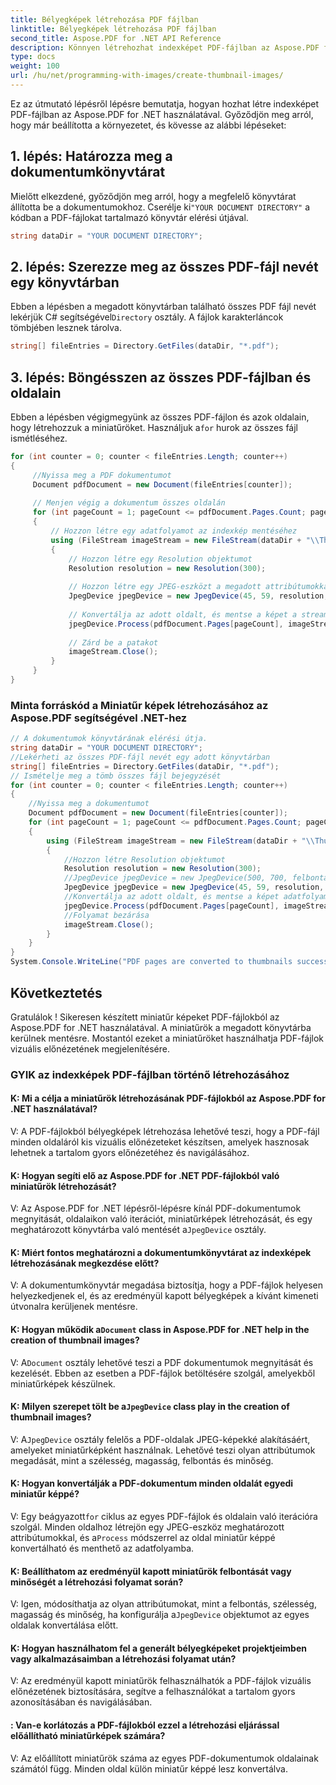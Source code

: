 ```yaml
---
title: Bélyegképek létrehozása PDF fájlban
linktitle: Bélyegképek létrehozása PDF fájlban
second_title: Aspose.PDF for .NET API Reference
description: Könnyen létrehozhat indexképet PDF-fájlban az Aspose.PDF for .NET segítségével.
type: docs
weight: 100
url: /hu/net/programming-with-images/create-thumbnail-images/
---
```

Ez az útmutató lépésről lépésre bemutatja, hogyan hozhat létre indexképet PDF-fájlban az Aspose.PDF for .NET használatával. Győződjön meg arról, hogy már beállította a környezetet, és kövesse az alábbi lépéseket:

## 1. lépés: Határozza meg a dokumentumkönyvtárat

 Mielőtt elkezdené, győződjön meg arról, hogy a megfelelő könyvtárat állította be a dokumentumokhoz. Cserélje ki`"YOUR DOCUMENT DIRECTORY"` a kódban a PDF-fájlokat tartalmazó könyvtár elérési útjával.

```csharp
string dataDir = "YOUR DOCUMENT DIRECTORY";
```

## 2. lépés: Szerezze meg az összes PDF-fájl nevét egy könyvtárban

 Ebben a lépésben a megadott könyvtárban található összes PDF fájl nevét lekérjük C# segítségével`Directory` osztály. A fájlok karakterláncok tömbjében lesznek tárolva.

```csharp
string[] fileEntries = Directory.GetFiles(dataDir, "*.pdf");
```

## 3. lépés: Böngésszen az összes PDF-fájlban és oldalain

 Ebben a lépésben végigmegyünk az összes PDF-fájlon és azok oldalain, hogy létrehozzuk a miniatűröket. Használjuk a`for` hurok az összes fájl ismétléséhez.

```csharp
for (int counter = 0; counter < fileEntries.Length; counter++)
{
     //Nyissa meg a PDF dokumentumot
     Document pdfDocument = new Document(fileEntries[counter]);
    
     // Menjen végig a dokumentum összes oldalán
     for (int pageCount = 1; pageCount <= pdfDocument.Pages.Count; pageCount++)
     {
         // Hozzon létre egy adatfolyamot az indexkép mentéséhez
         using (FileStream imageStream = new FileStream(dataDir + "\\Thumbnails" + counter.ToString() + "_" + pageCount + ".jpg", FileMode.Create))
         {
             // Hozzon létre egy Resolution objektumot
             Resolution resolution = new Resolution(300);
            
             // Hozzon létre egy JPEG-eszközt a megadott attribútumokkal
             JpegDevice jpegDevice = new JpegDevice(45, 59, resolution, 100);
            
             // Konvertálja az adott oldalt, és mentse a képet a streambe
             jpegDevice.Process(pdfDocument.Pages[pageCount], imageStream);
            
             // Zárd be a patakot
             imageStream.Close();
         }
     }
}
```

### Minta forráskód a Miniatűr képek létrehozásához az Aspose.PDF segítségével .NET-hez 
```csharp
// A dokumentumok könyvtárának elérési útja.
string dataDir = "YOUR DOCUMENT DIRECTORY";
//Lekérheti az összes PDF-fájl nevét egy adott könyvtárban
string[] fileEntries = Directory.GetFiles(dataDir, "*.pdf");
// Ismételje meg a tömb összes fájl bejegyzését
for (int counter = 0; counter < fileEntries.Length; counter++)
{
	//Nyissa meg a dokumentumot
	Document pdfDocument = new Document(fileEntries[counter]);
	for (int pageCount = 1; pageCount <= pdfDocument.Pages.Count; pageCount++)
	{
		using (FileStream imageStream = new FileStream(dataDir + "\\Thumbanils" + counter.ToString() + "_" + pageCount + ".jpg", FileMode.Create))
		{
			//Hozzon létre Resolution objektumot
			Resolution resolution = new Resolution(300);
			//JpegDevice jpegDevice = new JpegDevice(500, 700, felbontás, 100);
			JpegDevice jpegDevice = new JpegDevice(45, 59, resolution, 100);
			//Konvertálja az adott oldalt, és mentse a képet adatfolyamba
			jpegDevice.Process(pdfDocument.Pages[pageCount], imageStream);
			//Folyamat bezárása
			imageStream.Close();
		}
	}
}
System.Console.WriteLine("PDF pages are converted to thumbnails successfully!");
```

## Következtetés

Gratulálok ! Sikeresen készített miniatűr képeket PDF-fájlokból az Aspose.PDF for .NET használatával. A miniatűrök a megadott könyvtárba kerülnek mentésre. Mostantól ezeket a miniatűröket használhatja PDF-fájlok vizuális előnézetének megjelenítésére.

### GYIK az indexképek PDF-fájlban történő létrehozásához

#### K: Mi a célja a miniatűrök létrehozásának PDF-fájlokból az Aspose.PDF for .NET használatával?

V: A PDF-fájlokból bélyegképek létrehozása lehetővé teszi, hogy a PDF-fájl minden oldaláról kis vizuális előnézeteket készítsen, amelyek hasznosak lehetnek a tartalom gyors előnézetéhez és navigálásához.

#### K: Hogyan segíti elő az Aspose.PDF for .NET PDF-fájlokból való miniatűrök létrehozását?

V: Az Aspose.PDF for .NET lépésről-lépésre kínál PDF-dokumentumok megnyitását, oldalaikon való iterációt, miniatűrképek létrehozását, és egy meghatározott könyvtárba való mentését a`JpegDevice` osztály.

#### K: Miért fontos meghatározni a dokumentumkönyvtárat az indexképek létrehozásának megkezdése előtt?

V: A dokumentumkönyvtár megadása biztosítja, hogy a PDF-fájlok helyesen helyezkedjenek el, és az eredményül kapott bélyegképek a kívánt kimeneti útvonalra kerüljenek mentésre.

####  K: Hogyan működik a`Document` class in Aspose.PDF for .NET help in the creation of thumbnail images?

 V: A`Document` osztály lehetővé teszi a PDF dokumentumok megnyitását és kezelését. Ebben az esetben a PDF-fájlok betöltésére szolgál, amelyekből miniatűrképek készülnek.

####  K: Milyen szerepet tölt be a`JpegDevice` class play in the creation of thumbnail images?

 V: A`JpegDevice` osztály felelős a PDF-oldalak JPEG-képekké alakításáért, amelyeket miniatűrképként használnak. Lehetővé teszi olyan attribútumok megadását, mint a szélesség, magasság, felbontás és minőség.

#### K: Hogyan konvertálják a PDF-dokumentum minden oldalát egyedi miniatűr képpé?

 V: Egy beágyazott`for` ciklus az egyes PDF-fájlok és oldalain való iterációra szolgál. Minden oldalhoz létrejön egy JPEG-eszköz meghatározott attribútumokkal, és a`Process` módszerrel az oldal miniatűr képpé konvertálható és menthető az adatfolyamba.

#### K: Beállíthatom az eredményül kapott miniatűrök felbontását vagy minőségét a létrehozási folyamat során?

 V: Igen, módosíthatja az olyan attribútumokat, mint a felbontás, szélesség, magasság és minőség, ha konfigurálja a`JpegDevice` objektumot az egyes oldalak konvertálása előtt.

#### K: Hogyan használhatom fel a generált bélyegképeket projektjeimben vagy alkalmazásaimban a létrehozási folyamat után?

V: Az eredményül kapott miniatűrök felhasználhatók a PDF-fájlok vizuális előnézetének biztosítására, segítve a felhasználókat a tartalom gyors azonosításában és navigálásában.

#### : Van-e korlátozás a PDF-fájlokból ezzel a létrehozási eljárással előállítható miniatűrképek számára?

V: Az előállított miniatűrök száma az egyes PDF-dokumentumok oldalainak számától függ. Minden oldal külön miniatűr képpé lesz konvertálva.